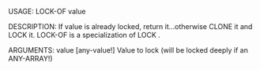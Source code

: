 USAGE:
     LOCK-OF value 

DESCRIPTION:
     If value is already locked, return it...otherwise CLONE it and LOCK it.
     LOCK-OF is a specialization of LOCK .

ARGUMENTS:
    value [any-value!]
        Value to lock (will be locked deeply if an ANY-ARRAY!)
